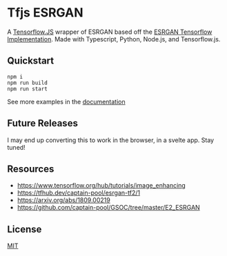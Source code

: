 # Tfjs ESRGAN
A [Tensorflow.JS](https://tensorflow.com/js) wrapper of ESRGAN based off the [ESRGAN Tensorflow Implementation](https://github.com/captain-pool/GSOC/tree/master/E2_ESRGAN). Made with Typescript, Python, Node.js, and Tensorflow.js.

## Quickstart
```
npm i
npm run build
npm run start
```
See more examples in the [documentation](./docs/readme.md)

## Future Releases
I may end up converting this to work in the browser, in a svelte app. Stay tuned!

## Resources
* https://www.tensorflow.org/hub/tutorials/image_enhancing
* https://tfhub.dev/captain-pool/esrgan-tf2/1
* https://arxiv.org/abs/1809.00219
* https://github.com/captain-pool/GSOC/tree/master/E2_ESRGAN

## License
[MIT](./LICENSE)